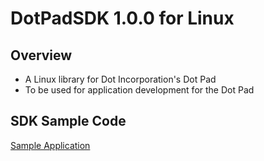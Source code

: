 # DotPadSDK 1.0.0 for Linux

## Overview
* A Linux library for Dot Incorporation's Dot Pad
* To be used for application development for the Dot Pad

## SDK Sample Code
[Sample Application](https://github.com/dotincorp/dotpad-sample-code/tree/main/Linux)

